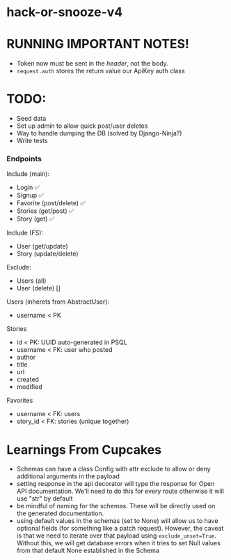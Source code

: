 # hack-or-snooze-v4

# RUNNING IMPORTANT NOTES!

- Token now must be sent in the *header*, not the body.
- `request.auth` stores the return value our ApiKey auth class

# TODO:

- Seed data
- Set up admin to allow quick post/user deletes
- Way to handle dumping the DB (solved by Django-Ninja?)
- Write tests

### Endpoints
Include (main):
- Login ✅
- Signup ✅
- Favorite (post/delete) ✅
- Stories (get/post) ✅
- Story (get) ✅

Include (FS):
- User (get/update)
- Story (update/delete)

Exclude:
- Users (all)
- User (delete) []

Users (inherets from AbstractUser):
- username < PK

Stories
- id < PK: UUID auto-generated in PSQL
- username < FK: user who posted
- author
- title
- url
- created
- modified

Favorites
- username < FK: users
- story_id < FK: stories
(unique together)

# Learnings From Cupcakes
- Schemas can have a class Config with attr exclude to allow or deny additional
  arguments in the payload
- setting response in the api decorator will type the response for Open API
  documentation. We'll need to do this for every route otherwise it will use
  "str" by default
- be mindful of naming for the schemas. These will be directly used on the
  generated documentation.
- using default values in the schemas (set to None) will allow us to have
  optional fields (for something like a patch request). However, the caveat is
  that we need to iterate over that payload using `exclude_unset=True`. Without
  this, we will get database errors when it tries to set Null values from that
  default None established in the Schema